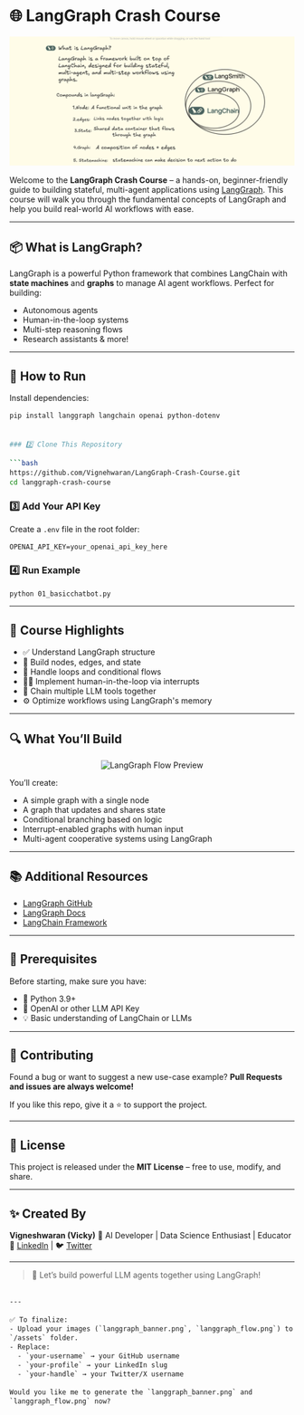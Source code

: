 # 🌐 LangGraph Crash Course

![LangGraph Banner](langgraph_banner.png)

Welcome to the **LangGraph Crash Course** – a hands-on, beginner-friendly guide to building stateful, multi-agent applications using [LangGraph](https://github.com/langchain-ai/langgraph). This course will walk you through the fundamental concepts of LangGraph and help you build real-world AI workflows with ease.

---

## 📦 What is LangGraph?

LangGraph is a powerful Python framework that combines LangChain with **state machines** and **graphs** to manage AI agent workflows. Perfect for building:
- Autonomous agents
- Human-in-the-loop systems
- Multi-step reasoning flows
- Research assistants & more!

---

## 🚀 How to Run

Install dependencies:

```bash
pip install langgraph langchain openai python-dotenv


### 2️⃣ Clone This Repository

```bash
https://github.com/Vignehwaran/LangGraph-Crash-Course.git
cd langgraph-crash-course
```

### 3️⃣ Add Your API Key

Create a `.env` file in the root folder:

```env
OPENAI_API_KEY=your_openai_api_key_here
```

### 4️⃣ Run Example

```bash
python 01_basicchatbot.py
```

---



## 🎯 Course Highlights

* ✅ Understand LangGraph structure
* 🧩 Build nodes, edges, and state
* 🔄 Handle loops and conditional flows
* 👨‍💻 Implement human-in-the-loop via interrupts
* 🧠 Chain multiple LLM tools together
* ⚙️ Optimize workflows using LangGraph's memory

---

## 🔍 What You’ll Build

<p align="center">
  <img src="https://raw.githubusercontent.com/your-username/langgraph-crash-course/main/assets/langgraph_flow.png" width="600" alt="LangGraph Flow Preview">
</p>

You’ll create:

* A simple graph with a single node
* A graph that updates and shares state
* Conditional branching based on logic
* Interrupt-enabled graphs with human input
* Multi-agent cooperative systems using LangGraph

---

## 📚 Additional Resources

* [LangGraph GitHub](https://github.com/langchain-ai/langgraph)
* [LangGraph Docs](https://docs.langchain.com/langgraph/)
* [LangChain Framework](https://www.langchain.com)

---

## 🧠 Prerequisites

Before starting, make sure you have:

* 🐍 Python 3.9+
* 🔑 OpenAI or other LLM API Key
* 💡 Basic understanding of LangChain or LLMs

---

## 🙌 Contributing

Found a bug or want to suggest a new use-case example?
**Pull Requests and issues are always welcome!**

If you like this repo, give it a ⭐ to support the project.

---

## 🪪 License

This project is released under the **MIT License** – free to use, modify, and share.

---

## ✨ Created By

**Vigneshwaran (Vicky)**
📍 AI Developer | Data Science Enthusiast | Educator
🔗 [LinkedIn](https://www.linkedin.com/in/your-profile) | 🐦 [Twitter](https://twitter.com/your-handle)

---

> 🚀 Let’s build powerful LLM agents together using LangGraph!

```

---

✅ To finalize:
- Upload your images (`langgraph_banner.png`, `langgraph_flow.png`) to `/assets` folder.
- Replace:
  - `your-username` → your GitHub username
  - `your-profile` → your LinkedIn slug
  - `your-handle` → your Twitter/X username

Would you like me to generate the `langgraph_banner.png` and `langgraph_flow.png` now?
```
